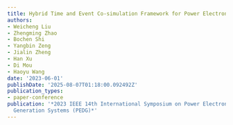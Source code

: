 ```yaml
---
title: Hybrid Time and Event Co-simulation Framework for Power Electronics Systems
authors:
- Weicheng Liu
- Zhengming Zhao
- Bochen Shi
- Yangbin Zeng
- Jialin Zheng
- Han Xu
- Di Mou
- Haoyu Wang
date: '2023-06-01'
publishDate: '2025-08-07T01:18:00.092492Z'
publication_types:
- paper-conference
publication: '*2023 IEEE 14th International Symposium on Power Electronics for Distributed
  Generation Systems (PEDG)*'
---
```

